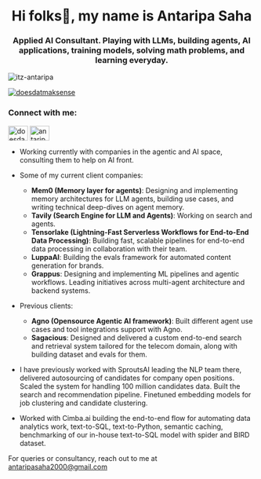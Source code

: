 <h1 align="center">Hi folks👋, my name is Antaripa Saha</h1>
<h3 align="center">Applied AI Consultant. Playing with LLMs, building agents, AI applications, training models, solving math problems, and learning everyday.</h3>

<p align="left"> <img src="https://komarev.com/ghpvc/?username=itz-antaripa&label=Profile%20views&color=0e75b6&style=flat" alt="itz-antaripa" /> </p>
<p align="left"> <a href="https://twitter.com/doesdatmaksense" target="blank"><img src="https://img.shields.io/twitter/follow/doesdatmaksense?logo=twitter&style=for-the-badge" alt="doesdatmaksense" /></a> </p>

<h3 align="left">Connect with me:</h3>
<p align="left">
<a href="https://twitter.com/doesdatmaksense" target="blank"><img align="center" src="https://cdn.jsdelivr.net/npm/simple-icons@3.0.1/icons/twitter.svg" alt="doesdatmaksense" height="30" width="40" /></a>
<a href="https://www.linkedin.com/in/antaripa-saha/" target="blank"><img align="center" src="https://cdn.jsdelivr.net/npm/simple-icons@3.0.1/icons/linkedin.svg" alt="antaripa saha" height="30" width="40" /></a>


- Working currently with companies in the agentic and AI space, consulting them to help on AI front.

- Some of my current client companies:
  - **Mem0 (Memory layer for agents)**: Designing and implementing memory architectures for LLM agents, building use cases, and writing technical deep-dives on agent memory.
  - **Tavily (Search Engine for LLM and Agents)**: Working on search and agents.
  - **Tensorlake (Lightning-Fast Serverless Workflows for End-to-End Data Processing)**: Building fast, scalable pipelines for end-to-end data processing in collaboration with their team.
  - **LuppaAI**: Building the evals framework for automated content generation for brands.
  - **Grappus**: Designing and implementing ML pipelines and agentic workflows. Leading initiatives across multi-agent architecture and backend systems.

- Previous clients:
  - **Agno (Opensource Agentic AI framework)**: Built different agent use cases and tool integrations support with Agno.
  - **Sagacious**: Designed and delivered a custom end-to-end search and retrieval system tailored for the telecom domain, along with building dataset and evals for them.
 
- I have previously worked with SproutsAI leading the NLP team there, delivered autosourcing of candidates for company open positions. Scaled the system for handling 100 million candidates data. Built the search and recommendation pipeline. Finetuned embedding models for job clustering and candidate clustering.
- Worked with Cimba.ai building the end-to-end flow for automating data analytics work, text-to-SQL, text-to-Python, semantic caching, benchmarking of our in-house text-to-SQL model with spider and BIRD dataset.

For queries or consultancy, reach out to me at antaripasaha2000@gmail.com

